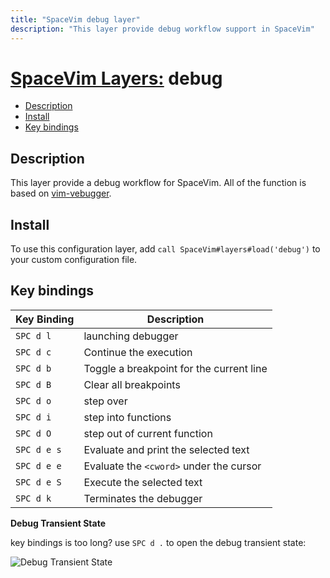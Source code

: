 ```yaml
---
title: "SpaceVim debug layer"
description: "This layer provide debug workflow support in SpaceVim"
---
```


# [SpaceVim Layers:](https://spacevim.org/layers) debug

<!-- vim-markdown-toc GFM -->

- [Description](#description)
- [Install](#install)
- [Key bindings](#key-bindings)

<!-- vim-markdown-toc -->

## Description

This layer provide a debug workflow for SpaceVim. All of the function is based on [vim-vebugger](https://github.com/idanarye/vim-vebugger).

## Install

To use this configuration layer, add `call SpaceVim#layers#load('debug')` to your custom configuration file.

## Key bindings

| Key Binding | Description                              |
| ----------- | ---------------------------------------- |
| `SPC d l`   | launching debugger                       |
| `SPC d c`   | Continue the execution                   |
| `SPC d b`   | Toggle a breakpoint for the current line |
| `SPC d B`   | Clear all breakpoints                    |
| `SPC d o`   | step over                                |
| `SPC d i`   | step into functions                      |
| `SPC d O`   | step out of current function             |
| `SPC d e s` | Evaluate and print the selected text     |
| `SPC d e e` | Evaluate the `<cword>` under the cursor  |
| `SPC d e S` | Execute the selected text                |
| `SPC d k`   | Terminates the debugger                  |

**Debug Transient State**

key bindings is too long? use `SPC d .` to open the debug transient state:

![Debug Transient State](https://user-images.githubusercontent.com/13142418/33996076-b03c05bc-e0a5-11e7-90fd-5f31e2703d7e.png)
